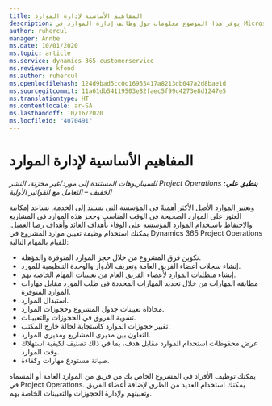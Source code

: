 ```yaml
---
title: المفاهيم الأساسية لإدارة الموارد
description: يوفر هذا الموضوع معلومات حول وظائف إدارة الموارد في Microsoft Dynamics Project Operations.
author: ruhercul
manager: Annbe
ms.date: 10/01/2020
ms.topic: article
ms.service: dynamics-365-customerservice
ms.reviewer: kfend
ms.author: ruhercul
ms.openlocfilehash: 124d9bad5cc0c16955417a8213db047a2d8bae1d
ms.sourcegitcommit: 11a61db54119503e82faec5f99c4273e8d1247e5
ms.translationtype: HT
ms.contentlocale: ar-SA
ms.lasthandoff: 10/16/2020
ms.locfileid: "4070491"
---
```

# <a name="resource-management-key-concepts"></a>المفاهيم الأساسية لإدارة الموارد

_**ينطبق علي:** ‏‫Project Operations للسيناريوهات المستندة إلى مورد/غير مخزنة‬، ‏‫النشر الخفيف – التعامل مع الفواتير الأولية‬_

وتعتبر الموارد الأصل الأكثر أهميةً في المؤسسة التي تستند إلى الخدمة. تساعد إمكانية العثور على الموارد الصحيحة في الوقت المناسب وحجز هذه الموارد في المشاريع والاحتفاظ باستخدام الموارد المؤسسة على الوفاء بأهداف العائد وأهداف رضا العميل. يمكنك استخدام وظيفة تعيين موارد المشروع في Dynamics 365 Project Operations للقيام بالمهام التالية:

- تكوين فرق المشروع من خلال حجز الموارد المتوفرة والمؤهلة.
- إنشاء سجلات أعضاء الفريق العامة وتعريف الأدوار والوحدة التنظيمية للمورد.
- إنشاء متطلبات الموارد لأعضاء الفريق العام من تعيينات المهام الخاصة بهم.
- مطابقه المهارات من خلال تحديد المهارات المحددة في طلب المورد مقابل مهارات الموارد المتوفرة.
- استبدال الموارد.
- محاذاة تعيينات جدول المشروع وحجوزات الموارد.
- تسوية الفروق في الحجوزات والتعيينات.
- تغيير حجوزات الموارد كاستجابة لحالة خارج المكتب.
- التعاون بين مديري المشاريع ومديري الموارد.
- عرض محفوظات استخدام الموارد مقابل هدف، بما في ذلك تصنيف لكيفية استهلاك وقت الموارد.
- صيانة مستودع مهارات وكفاءة.


يمكنك توظيف الأفراد في المشروع الخاص بك من فريق من الموارد العامة أو المسماة في Project Operations. يمكنك استخدام العديد من الطرق لإضافة أعضاء الفريق وتعيينهم ولإدارة الحجوزات والتعيينات الخاصة بهم. 
